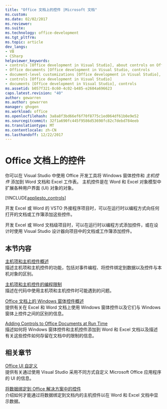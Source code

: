 ```yaml
---
title: "Office 文档上的控件 |Microsoft 文档"
ms.custom: 
ms.date: 02/02/2017
ms.reviewer: 
ms.suite: 
ms.technology: office-development
ms.tgt_pltfrm: 
ms.topic: article
dev_langs:
- VB
- CSharp
helpviewer_keywords:
- controls [Office development in Visual Studio], about controls on Office documents
- Office documents [Office development in Visual Studio, controls
- document-level customizations [Office development in Visual Studio], controls
- controls [Office development in Visual Studio]
- documents [Office development in Visual Studio], controls
ms.assetid: b057f321-8c60-4c02-b485-e2604a696623
caps.latest.revision: "40"
author: gewarren
ms.author: gewarren
manager: ghogen
ms.workload: office
ms.openlocfilehash: 3a8a8f3bd66ef6f70f8775c1ed064df61b0e9e52
ms.sourcegitcommit: 32f1a690fc445f9586d53698fc82c7debd784eeb
ms.translationtype: MT
ms.contentlocale: zh-CN
ms.lasthandoff: 12/22/2017
---
```

# <a name="controls-on-office-documents"></a>Office 文档上的控件
  你可以在 Visual Studio 中使用 Office 开发工具将 Windows 窗体控件和 *主机控件* 添加到 Word 文档和 Excel 工作表。 主机控件是在 Word 和 Excel 对象模型中扩展各种用户界面 (UI) 对象的对象。  
  
 [!INCLUDE[appliesto_controls](../vsto/includes/appliesto-controls-md.md)]  
  
 开发 Excel 或 Word 的 VSTO 外接程序项目时，可以在运行时以编程方式向任何打开的文档或工作簿添加这些控件。  
  
 开发 Excel 或 Word 文档级项目时，可以在运行时以编程方式添加控件，或在设计时使用 Visual Studio 设计器向项目中的文档或工作簿添加控件。  
  
## <a name="in-this-section"></a>本节内容  
 [主机项和主机控件概述](../vsto/host-items-and-host-controls-overview.md)  
 描述主机项和主机控件的功能，包括对事件编程、将控件绑定到数据以及控件与本机对象的区别。  
  
 [主机项和主机控件的编程限制](../vsto/programmatic-limitations-of-host-items-and-host-controls.md)  
 描述在代码中使用主机项和主机控件时可能遇到的问题。  
  
 [Office 文档上的 Windows 窗体控件概述](../vsto/windows-forms-controls-on-office-documents-overview.md)  
 提供有关在 Excel 和 Word 文档上使用 Windows 窗体控件以及它们与 Windows 窗体上控件之间的区别的信息。  
  
 [Adding Controls to Office Documents at Run Time](../vsto/adding-controls-to-office-documents-at-run-time.md)  
 描述如何将 Windows 窗体控件和主机控件添加到 Word 和 Excel 文档以及描述有关这些控件如何存留在文档中的限制的信息。  
  
## <a name="related-sections"></a>相关章节  
 [Office UI 自定义](../vsto/office-ui-customization.md)  
 提供有关通过使用 Visual Studio 采用不同方式自定义 Microsoft Office 应用程序的 UI 的信息。  
  
 [将数据绑定到 Office 解决方案中的控件](../vsto/binding-data-to-controls-in-office-solutions.md)  
 介绍如何才能通过将数据绑定到文档内的主机控件以在 Word 和 Excel 文档中显示数据。  
  
  